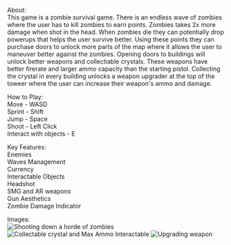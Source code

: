 About:\
This game is a zombie survival game. There is an endless wave of zombies where the user has to kill zombies to earn points.
Zombies takes 2x more damage when shot in the head. When zombies die they can potentially drop powerups that helps the user survive better.
Using these points they can purchase doors to unlock more parts of the map where it allows the user to maneuver better against the zombies. 
Opening doors to buildings will unlock better weapons and collectiable crystals. These weapons have better firerate and larger ammo capacity than the starting pistol. 
Collecting the crystal in every building unlocks a weapon upgrader at the top of the toweer where the user can increase their weapon's ammo and damage.

How to Play:\
Move - WASD\
Sprint - Shift\
Jump - Space\
Shoot - Left Click\
Interact with objects - E

Key Features:\
Enemies\
Waves Management\
Currency\
Interactable Objects\
Headshot\
SMG and AR weapons\
Gun Aesthetics\
Zombie Damage Indicator

Images:\
![Shooting down a horde of zombies](/Images/turkey1.png)
![Collectable crystal and Max Ammo Interactable](/Images/turkey2.png)
![Upgrading weapon](/Images/turkey3.png)
